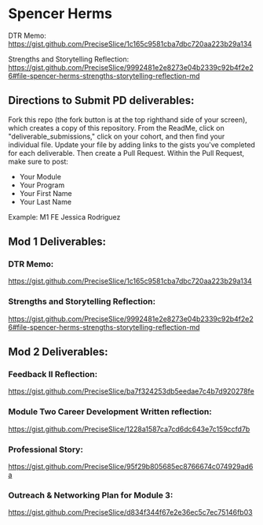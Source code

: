 # Spencer Herms

DTR Memo:
https://gist.github.com/PreciseSlice/1c165c9581cba7dbc720aa223b29a134

Strengths and Storytelling Reflection:  
https://gist.github.com/PreciseSlice/9992481e2e8273e04b2339c92b4f2e26#file-spencer-herms-strengths-storytelling-reflection-md

## Directions to Submit PD deliverables:
Fork this repo (the fork button is at the top righthand side of your screen), which creates a copy of this repository. From the ReadMe, click on "deliverable_submissions," click on your cohort, and then find your individual file. Update your file by adding links to the gists you've completed for each deliverable. Then create a Pull Request. Within the Pull Request, make sure to post:

* Your Module
* Your Program
* Your First Name
* Your Last Name

Example: M1 FE Jessica Rodriguez

## Mod 1 Deliverables:

### DTR Memo:
https://gist.github.com/PreciseSlice/1c165c9581cba7dbc720aa223b29a134

### Strengths and Storytelling Reflection:  
https://gist.github.com/PreciseSlice/9992481e2e8273e04b2339c92b4f2e26#file-spencer-herms-strengths-storytelling-reflection-md

## Mod 2 Deliverables:

### Feedback II Reflection:

https://gist.github.com/PreciseSlice/ba7f324253db5eedae7c4b7d920278fe


### Module Two Career Development Written reflection:

https://gist.github.com/PreciseSlice/1228a1587ca7cd6dc643e7c159ccfd7b


### Professional Story:

https://gist.github.com/PreciseSlice/95f29b805685ec8766674c074929ad6a


### Outreach & Networking Plan for Module 3:

https://gist.github.com/PreciseSlice/d834f344f67e2e36ec5c7ec75146fb03